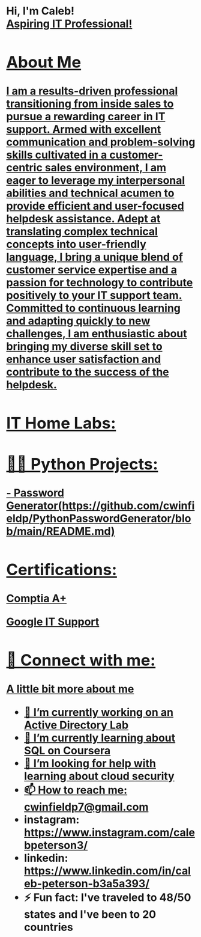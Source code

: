 <h1>Hi, I'm Caleb! <br/><a href="[https://github.com/cwinfieldp]"> Aspiring IT Professional!

<h2> About Me </h2>
I am a results-driven professional transitioning from inside sales to pursue a rewarding career in IT support. Armed with excellent communication and problem-solving skills cultivated in a customer-centric sales environment, I am eager to leverage my interpersonal abilities and technical acumen to provide efficient and user-focused helpdesk assistance. Adept at translating complex technical concepts into user-friendly language, I bring a unique blend of customer service expertise and a passion for technology to contribute positively to your IT support team. Committed to continuous learning and adapting quickly to new challenges, I am enthusiastic about bringing my diverse skill set to enhance user satisfaction and contribute to the success of the helpdesk.


<h2> IT Home Labs:</h2>

<h2>👨‍💻 Python Projects:</h2>
- Password Generator(https://github.com/cwinfieldp/PythonPasswordGenerator/blob/main/README.md)
<h2> Certifications:</h2>
<b> Comptia A+ </b>

<b> Google IT Support </b> 
<h2> 🤳 Connect with me:</h2>



A little bit more about me
- 🔭 I’m currently working on an Active Directory Lab
- 🌱 I’m currently learning about SQL on Coursera
- 🤔 I’m looking for help with learning about cloud security
- 📫 How to reach me: cwinfieldp7@gmail.com
- instagram: https://www.instagram.com/calebpeterson3/
- linkedin: https://www.linkedin.com/in/caleb-peterson-b3a5a393/
- ⚡ Fun fact: I've traveled to 48/50 states and I've been to 20 countries
